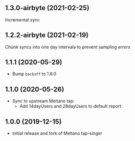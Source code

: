1.3.0-airbyte (2021-02-25)
-------------------

Incremental sync

1.2.2-airbyte (2021-02-19)
-------------------

Chunk syncs into one day intervals to prevent sampling errors

1.1.1 (2020-05-29)
-------------------

- Bump `backoff` to 1.8.0

1.1.0 (2020-05-26)
-------------------

- Sync to upstream Meltano tap:
  - Add 14dayUsers and 28dayUsers to default report

1.0.0 (2019-12-15)
-------------------

- Initial release and fork of Meltano tap-singer

